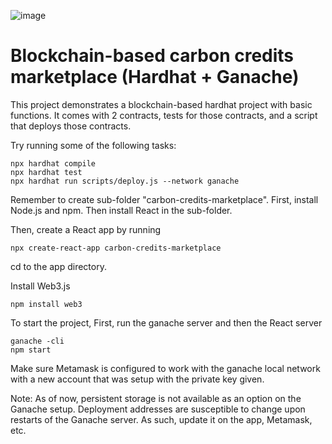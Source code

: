 ![image]([https://github.com/le-sgs/chain-credits/chaincreditslogo.png](https://github.com/le-sgs/chain-credits/blob/main/chaincreditslogo.png))
# Blockchain-based carbon credits marketplace (Hardhat + Ganache)

This project demonstrates a blockchain-based hardhat project with basic functions. It comes with 2 contracts, tests for those contracts, and a script that deploys those contracts.

Try running some of the following tasks:

```shell
npx hardhat compile
npx hardhat test
npx hardhat run scripts/deploy.js --network ganache
```

Remember to create sub-folder "carbon-credits-marketplace". First, install Node.js and npm. Then install React in the sub-folder.

Then, create a React app by running
```shell
npx create-react-app carbon-credits-marketplace
```

cd to the app directory.

Install Web3.js
```shell
npm install web3
```

To start the project,
First, run the ganache server and then the React server
```shell
ganache -cli
npm start
```

Make sure Metamask is configured to work with the ganache local network with a new account that was setup with the private key given.

Note: As of now, persistent storage is not available as an option on the Ganache setup. Deployment addresses are susceptible to change upon restarts of the Ganache server. As such, update it on the app, Metamask, etc.
